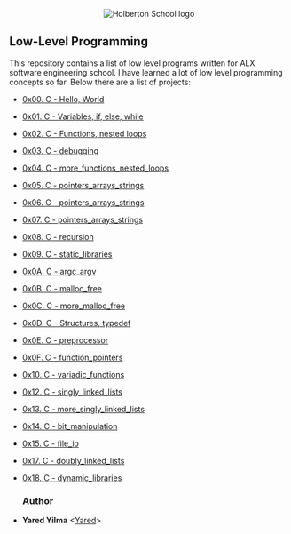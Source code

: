 
<p align="center">
  <img
    src="https://theme.zdassets.com/theme_assets/10239256/f69718478ae7ecaaae43d9f8aefd9638c313b55e.jpg"
    alt="Holberton School logo">
</p>

## Low-Level Programming

This repository contains a list of low level programs written for ALX software engineering school. I have learned a lot of low level programming concepts so far. Below there are a list of projects:

* [0x00. C - Hello, World](./0x00-hello_world)
* [0x01. C - Variables, if, else, while](./0x01-variables_if_else_while)
* [0x02. C - Functions, nested loops](./0x02-functions_nested_loops)
* [0x03. C - debugging](./0x03-debugging)
* [0x04. C - more_functions_nested_loops](./0x04-more_functions_nested_loops)
* [0x05. C - pointers_arrays_strings](./0x05-pointers_arrays_strings)
* [0x06. C - pointers_arrays_strings](./0x06-pointers_arrays_strings)
* [0x07. C - pointers_arrays_strings](./0x07-pointers_arrays_strings)
* [0x08. C - recursion](./0x08-recursion)
* [0x09. C - static_libraries](./0x09-static_libraries)
* [0x0A. C - argc_argv](./0x0A-argc_argv)
* [0x0B. C - malloc_free](./0x0B-malloc_free)
* [0x0C. C - more_malloc_free](./0x0C-more_malloc_free)
* [0x0D. C - Structures, typedef](./0x0D-structures_typedef)
* [0x0E. C - preprocessor](./0x0D-preprocessor)
* [0x0F. C - function_pointers](./0x0F-function_pointers)
* [0x10. C - variadic_functions](./0x10-variadic_functions)
* [0x12. C - singly_linked_lists](./0x12-singly_linked_lists)
* [0x13. C - more_singly_linked_lists](./0x13-more_singly_linked_lists)
* [0x14. C - bit_manipulation](./0x14-bit_manipulation)
* [0x15. C - file_io](./0x15-file_io)
* [0x17. C - doubly_linked_lists](./0x17-doubly_linked_lists)
* [0x18. C - dynamic_libraries](./0x18-dynamic_libraries)
  
  
  ### Author 

* __Yared Yilma__ <[Yared](https://www.linkedin.com/in/yared-yilma-37b586221/)>
